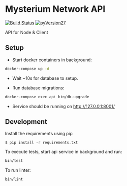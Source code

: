 # Mysterium Network API

[![Build Status](https://travis-ci.org/MysteriumNetwork/api.svg?branch=master)](https://travis-ci.org/MysteriumNetwork/api)
[![pyVersion27](https://img.shields.io/badge/python-2.7-blue.svg)](https://www.python.org/download/releases/2.7/)

API for Node & Client

## Setup

- Start docker containers in background:
```bash
docker-compose up -d
```

- Wait ~10s for database to setup.

- Run database migrations:
```bash
docker-compose exec api bin/db-upgrade
```

- Service should be running on http://127.0.0.1:8001/

## Development

Install the requirements using pip
```
$ pip install -r requirements.txt
```

To execute tests, start api service in background and run:
```bash
bin/test
```

To run linter:
```bash
bin/lint
```
